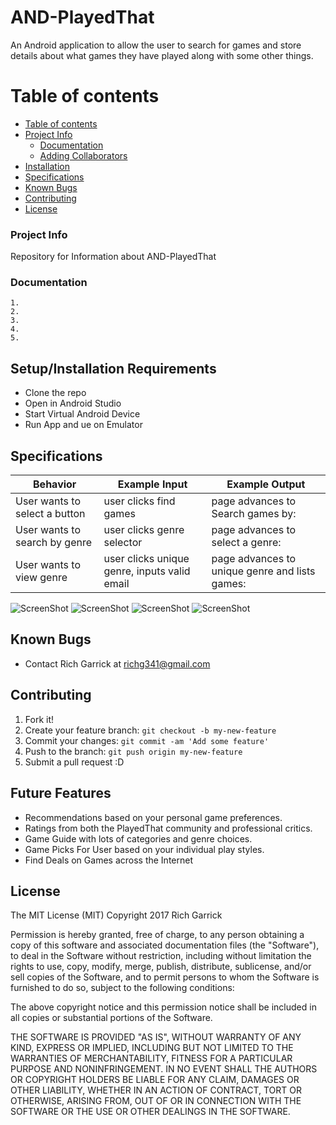 # AND-PlayedThat
An Android application to allow the user to search for games and store details about what games they have played along with some other things.

Table of contents
=================

  * [Table of contents](#table-of-contents)
  * [Project Info](#project-info)
    * [Documentation](#documentation)
    * [Adding Collaborators](#add-collaborators)
  * [Installation](#installation)
  * [Specifications](#specifications)
  * [Known Bugs](#known-bugs)
  * [Contributing](#contributing)
  * [License](#license)

### Project Info

  Repository for Information about AND-PlayedThat

### Documentation

    1.
    2.
    3.
    4.
    5.


## Setup/Installation Requirements

* Clone the repo
* Open in Android Studio
* Start Virtual Android Device
* Run App and ue on Emulator


## Specifications

| Behavior      | Example Input         | Example Output        |
| ------------- | ------------- | ------------- |
| User wants to select a button  | user clicks find games  | page advances to Search games by:   |
| User wants to search by genre  | user clicks genre selector  | page advances to select a genre:   |
| User wants to view genre  | user clicks unique genre, inputs valid email  | page advances to unique genre and lists games:   |

![ScreenShot](./app/src/main/assets/images/screenshot01.png)
![ScreenShot](./app/src/main/assets/images/screenshot02.png)
![ScreenShot](./app/src/main/assets/images/screenshot03.png)
![ScreenShot](./app/src/main/assets/images/screenshot04.png)

## Known Bugs
* Contact Rich Garrick at <richg341@gmail.com>

## Contributing

1. Fork it!
2. Create your feature branch: `git checkout -b my-new-feature`
3. Commit your changes: `git commit -am 'Add some feature'`
4. Push to the branch: `git push origin my-new-feature`
5. Submit a pull request :D

## Future Features

*   Recommendations based on your personal game preferences.
*   Ratings from both the PlayedThat community and professional critics.
*   Game Guide with lots of categories and genre choices.
*   Game Picks For User based on your individual play styles.
*   Find Deals on Games across the Internet


## License
The MIT License (MIT)
Copyright 2017 Rich Garrick

Permission is hereby granted, free of charge, to any person obtaining a copy of this software and associated documentation files (the "Software"), to deal in the Software without restriction, including without limitation the rights to use, copy, modify, merge, publish, distribute, sublicense, and/or sell copies of the Software, and to permit persons to whom the Software is furnished to do so, subject to the following conditions:

The above copyright notice and this permission notice shall be included in all copies or substantial portions of the Software.

THE SOFTWARE IS PROVIDED "AS IS", WITHOUT WARRANTY OF ANY KIND, EXPRESS OR IMPLIED, INCLUDING BUT NOT LIMITED TO THE WARRANTIES OF MERCHANTABILITY, FITNESS FOR A PARTICULAR PURPOSE AND NONINFRINGEMENT. IN NO EVENT SHALL THE AUTHORS OR COPYRIGHT HOLDERS BE LIABLE FOR ANY CLAIM, DAMAGES OR OTHER LIABILITY, WHETHER IN AN ACTION OF CONTRACT, TORT OR OTHERWISE, ARISING FROM, OUT OF OR IN CONNECTION WITH THE SOFTWARE OR THE USE OR OTHER DEALINGS IN THE SOFTWARE.
